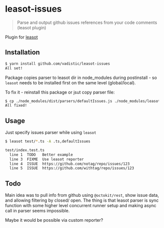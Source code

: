 # leasot-issues

> Parse and output github issues references from your code comments (leasot plugin)

Plugin for [leasot](https://github.com/pgilad/leasot)

## Installation

```sh
$ yarn install github.com/vadistic/leasot-issues
All set!
```

Package copies parser to leasot dir in node_modules during postinstall - so `leasot` needs to be installed first on the same level (global/local).

To fix it - reinstall this package or jsut copy parser file:

```sh
$ cp ./node_modules/dist/parsers/defaultIssues.js ./node_modules/leasot/dist/lib/parsers/
All fixed!
```

## Usage

Just specify issues parser while using `leasot`

```sh
$ leasot test/*.ts -A .ts,defaultIssues

test/index.test.ts
  line 1  TODO   Better example
  line 3  FIXME  Use leasot reporter
  line 4  ISSUE  https://github.com/notag/repo/issues/123
  line 5  ISSUE  https://github.com/withtag/repo/issues/123
```

## Todo

Main idea was to pull info from github using `@octokit/rest`, show issue data, and allowing filtering by closed/ open. The thing is that leasot parser is sync function with some higher level concurrent runner setup and making async call in parser seems impossible.

Maybe it would be possible via custom reporter?
